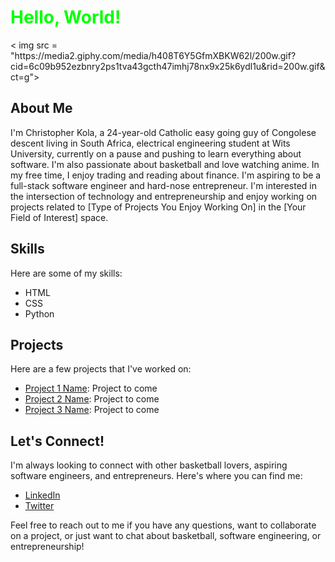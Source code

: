 <html>
  <head>
    <h1 style="color:#00ff00">Hello, World!</h1>
  </head>
  <body>
   < img src = "https://media2.giphy.com/media/h408T6Y5GfmXBKW62l/200w.gif?cid=6c09b952ezbnry2ps1tva43gcth47imhj78nx9x25k6ydl1u&rid=200w.gif&ct=g">
    <h2>About Me</h2>
    <p>
      I'm Christopher Kola, a 24-year-old Catholic easy going guy of Congolese descent living in South Africa, electrical engineering student at Wits University, currently on a pause and pushing to learn everything about software. I'm also passionate about basketball and love watching anime. In my free time, I enjoy trading and reading about finance. I'm aspiring to be a full-stack software engineer and hard-nose entrepreneur. I'm interested in the intersection of technology and entrepreneurship and enjoy working on projects related to [Type of Projects You Enjoy Working On] in the [Your Field of Interest] space.
    </p>
    <h2>Skills</h2>
    <p>Here are some of my skills:</p>
    <ul>
      <li>HTML</li>
      <li>CSS</li>
      <li>Python</li>
    </ul>
    <h2>Projects</h2>
    <p>Here are a few projects that I've worked on:</p>
    <ul>
      <li><a href="Link to Project 1">Project 1 Name</a>: Project to come</li>
      <li><a href="Link to Project 2">Project 2 Name</a>: Project to come</li>
      <li><a href="Link to Project 3">Project 3 Name</a>: Project to come</li>
    </ul>
    <h2>Let's Connect!</h2>
    <p>I'm always looking to connect with other basketball lovers, aspiring software engineers, and entrepreneurs. Here's where you can find me:</p>
    <ul>
      <li><a href="Link to LinkedIn Profile">LinkedIn</a></li>
      <li><a href="Link to Twitter Profile">Twitter</a></li>
    </ul>
    <p>Feel free to reach out to me if you have any questions, want to collaborate on a project, or just want to chat about basketball, software engineering, or entrepreneurship!</p>
  </body>
</html>
